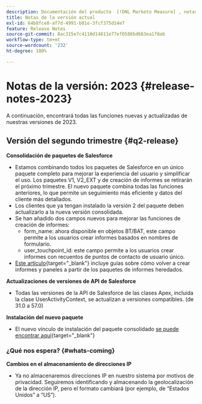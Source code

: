 ```yaml
---
description: Documentación del producto  [!DNL Marketo Measure] , notas de la versión actual
title: Notas de la versión actual
exl-id: 64b8fce8-af7d-4991-b01e-3fcf375d14e7
feature: Release Notes
source-git-commit: 8ac315e7c4110d14811e77ef0586bd663ea1f8ab
workflow-type: tm+mt
source-wordcount: '232'
ht-degree: 100%

---
```


# Notas de la versión: 2023 {#release-notes-2023}

A continuación, encontrará todas las funciones nuevas y actualizadas de nuestras versiones de 2023.

## Versión del segundo trimestre {#q2-release}

<p>

**Consolidación de paquetes de Salesforce**

* Estamos combinando todos los paquetes de Salesforce en un único paquete completo para mejorar la experiencia del usuario y simplificar el uso. Los paquetes V1, V2_EXT y de creación de informes se retirarán el próximo trimestre. El nuevo paquete combina todas las funciones anteriores, lo que permite un seguimiento más eficiente y datos del cliente más detallados.
* Los clientes que ya tengan instalado la versión 2 del paquete deben actualizarlo a la nueva versión consolidada.
* Se han añadido dos campos nuevos para mejorar las funciones de creación de informes:
   * form_name: ahora disponible en objetos BT/BAT, este campo permite a los usuarios crear informes basados en nombres de formulario.
   * user_touchpoint_id: este campo permite a los usuarios crear informes con recuentos de puntos de contacto de usuario único.
* [Este artículo](/help/configuration-and-setup/marketo-measure-and-salesforce/salesforce-package-consolidation.md){target="_blank"} incluye guías sobre cómo volver a crear informes y paneles a partir de los paquetes de informes heredados.

**Actualizaciones de versiones de API de Salesforce**

* Todas las versiones de la API de Salesforce de las clases Apex, incluida la clase UserActivityContext, se actualizan a versiones compatibles. (de 31.0 a 57.0)

**Instalación del nuevo paquete**

* El nuevo vínculo de instalación del paquete consolidado [se puede encontrar aquí](https://login.salesforce.com/packaging/installPackage.apexp?p0=04t1P000000VY6Z){target="_blank"}

### ¿Qué nos espera? {#whats-coming}

<p>

**Cambios en el almacenamiento de direcciones IP**

* Ya no almacenaremos direcciones IP en nuestro sistema por motivos de privacidad. Seguiremos identificando y almacenando la geolocalización de la dirección IP, pero el formato cambiará (por ejemplo, de “Estados Unidos” a “US”).
